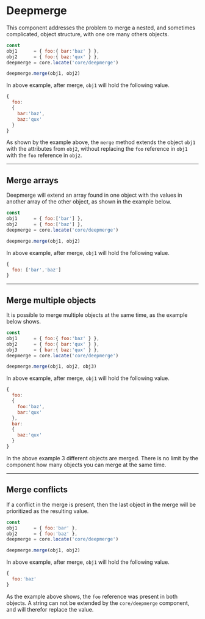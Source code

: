 # Deepmerge

This component addresses the problem to merge a nested, and sometimes complicated, object structure, with one ore many others objects.

```js
const
obj1      = { foo:{ bar:'baz' } },
obj2      = { foo:{ baz:'qux' } },
deepmerge = core.locate('core/deepmerge')

deepmerge.merge(obj1, obj2)
```

In above example, after merge, `obj1` will hold the following value.

```js
{
  foo:
  {
    bar:'baz',
    baz:'qux'
  }
}
```

As shown by the example above, the `merge` method extends the object `obj1` with the attributes from `obj2`, without replacing the `foo` reference in `obj1` with the `foo` reference in `obj2`.

---

## Merge arrays

Deepmerge will extend an array found in one object with the values in another array of the other object, as shown in the example below.

```js
const
obj1      = { foo:['bar'] },
obj2      = { foo:['baz'] },
deepmerge = core.locate('core/deepmerge')

deepmerge.merge(obj1, obj2)
```

In above example, after merge, `obj1` will hold the following value.

```js
{
  foo: ['bar','baz']
}
```

---

## Merge multiple objects

It is possible to merge multiple objects at the same time, as the example below shows.


```js
const
obj1      = { foo:{ foo:'baz' } },
obj2      = { foo:{ bar:'qux' } },
obj3      = { bar:{ baz:'qux' } },
deepmerge = core.locate('core/deepmerge')

deepmerge.merge(obj1, obj2, obj3)
```

In above example, after merge, `obj1` will hold the following value.

```js
{
  foo:
  {
    foo:'baz',
    bar:'qux'
  },
  bar:
  {
    baz:'qux'
  }
}
```

In the above example 3 different objects are merged. There is no limit by the component how many objects you can merge at the same time.

---

## Merge conflicts

If a conflict in the merge is present, then the last object in the merge will be prioritized as the resulting value.


```js
const
obj1      = { foo:'bar' },
obj2      = { foo:'baz' },
deepmerge = core.locate('core/deepmerge')

deepmerge.merge(obj1, obj2)
```

In above example, after merge, `obj1` will hold the following value.

```js
{
  foo:'baz'
}
```

As the example above shows, the `foo` reference was present in both objects. A string can not be extended by the `core/deepmerge` component, and will therefor replace the value.
